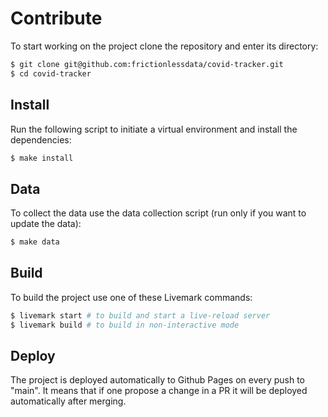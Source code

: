 # Contribute

To start working on the project clone the repository and enter its directory:

```bash
$ git clone git@github.com:frictionlessdata/covid-tracker.git
$ cd covid-tracker
```

## Install

Run the following script to initiate a virtual environment and install the dependencies:

```bash
$ make install
```

## Data

To collect the data use the data collection script (run only if you want to update the data):

```bash
$ make data
```

## Build

To build the project use one of these Livemark commands:

```bash
$ livemark start # to build and start a live-reload server
$ livemark build # to build in non-interactive mode
```

## Deploy

The project is deployed automatically to Github Pages on every push to "main". It means that if one propose a change in a PR it will be deployed automatically after merging.
